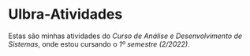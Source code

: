 # Ulbra-Atividades
Estas são minhas atividades do *Curso de Análise e Desenvolvimento de Sistemas*, onde estou cursando o *1º semestre (2/2022)*.

